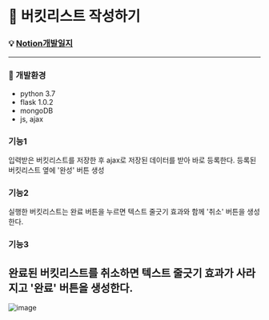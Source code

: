 # 📝 버킷리스트 작성하기

### 💡 [Notion개발일지](https://rhetorical-durian-6e6.notion.site/37a80fc9ed704a0e90afbea32cba2d33?v=0e00d1cb800040d0b5773e29f8693a48)
---

### 🔎 개발환경
- python 3.7
- flask 1.0.2
- mongoDB
- js, ajax

### 기능1
  입력받은 버킷리스트를 저장한 후 ajax로 저장된 데이터를 받아 바로 등록한다.
  등록된 버킷리스트 옆에 '완성' 버튼 생성
  
### 기능2
  실행한 버킷리스트는 완료 버튼을 누르면 텍스트 줄긋기 효과와 함께 '취소' 버튼을 생성한다.
  
### 기능3
  완료된 버킷리스트를 취소하면 텍스트 줄긋기 효과가 사라지고 '완료' 버튼을 생성한다.
  --------
  
  
  ![image](https://user-images.githubusercontent.com/44489399/188471073-c66dab6f-042a-4191-830c-af87a49cadbc.png)
